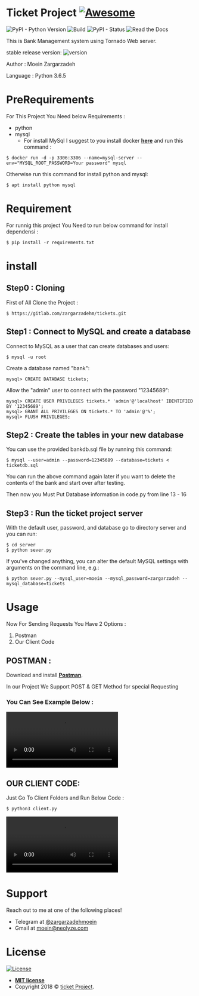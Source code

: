
# **Ticket Project** [![Awesome](https://cdn.rawgit.com/sindresorhus/awesome/d7305f38d29fed78fa85652e3a63e154dd8e8829/media/badge.svg)](https://gitlab.com/zargarzadehm/tickets)

![PyPI - Python Version](https://img.shields.io/pypi/pyversions/Django.svg)
![Build](https://img.shields.io/bitbucket/pipelines/atlassian/adf-builder-javascript/task/SECO-2168.svg)
![PyPI - Status](https://img.shields.io/pypi/status/Django.svg)
![Read the Docs](https://img.shields.io/readthedocs/pip.svg)

This is Bank Management system using Tornado Web server.

stable release version: ![version](https://img.shields.io/badge/version-1.0.0-blue.svg?cacheSeconds=2592000)

Author : Moein Zargarzadeh

Language : Python 3.6.5




# **PreRequirements**

For This Project You Need below Requirements :
* python
* mysql
    * For install MySql I suggest to you install docker <a href="https://docs.docker.com/install/" target="_blank">**here**</a> and run this command :
```shell
$ docker run -d -p 3306:3306 --name=mysql-server --env="MYSQL_ROOT_PASSWORD=Your password" mysql
```
Otherwise run this command for install python and mysql:

```shell
$ apt install python mysql
```

# **Requirement**

For runnig this project You Need to run below command for install dependensi  :

```shell
$ pip install -r requirements.txt
```

# **install**
## Step0 : Cloning

First of All Clone the Project : 

```shell
$ https://gitlab.com/zargarzadehm/tickets.git
```

## Step1 : Connect to MySQL and create a database

Connect to MySQL as a user that can create databases and users:

```shell
$ mysql -u root
```
    
Create a database named "bank":
    
```shell
mysql> CREATE DATABASE tickets;
```
    
Allow the "admin" user to connect with the password "12345689":
    
```shell
mysql> CREATE USER PRIVILEGES tickets.* 'admin'@'localhost' IDENTIFIED BY '12345689';
mysql> GRANT ALL PRIVILEGES ON tickets.* TO 'admin'@'%';
mysql> FLUSH PRIVILEGES;
```

## Step2 : Create the tables in your new database

You can use the provided bankdb.sql file by running this command:

```shell
$ mysql --user=admin --password=12345689 --database=tickets < ticketdb.sql
```

You can run the above command again later if you want to delete the
contents of the bank and start over after testing.

Then now you Must Put Database information in code.py from line 13 - 16

## Step3 : Run the ticket project server


With the default user, password, and database go to directory server and you can run:

```shell
$ cd server
$ python sever.py
```

If you've changed anything, you can alter the default MySQL settings
with arguments on the command line, e.g.:

```shell
$ python sever.py --mysql_user=moein --mysql_password=zargarzadeh --mysql_database=tickets
```

# **Usage**

Now For Sending Requests You Have 2 Options :
1. Postman
2. Our Client Code

## POSTMAN :
Download and install <a href="https://www.getpostman.com/apps" target="_blank">**Postman**</a>. 

In our Project We Support POST & GET Method for special Requesting

### You Can See Example Below : 

![Sample Video](http://neolyze.com/wp-content/uploads/2019/ticket-project-Server.mov)

## OUR CLIENT CODE:

Just Go To Client Folders and Run Below Code : 

```shell 
$ python3 client.py
```

![Sample Video](http://neolyze.com/wp-content/uploads/2019/ticket-project-client.MOV)

# **Support**

Reach out to me at one of the following places!

- Telegram at <a href="https://t.me/zargarzadehmoein" target="_blank">@zargarzadehmoein</a>
- Gmail at <a href="mailto:moein@neolyze.com" target="_blank">moein@neolyze.com</a>

# **License**

[![License](https://img.shields.io/:license-mit-blue.svg?style=flat-square)](http://badges.mit-license.org)

- **[MIT license](http://opensource.org/licenses/mit-license.php)**
- Copyright 2018 © <a href="https://gitlab.com/zargarzadehm/tickets" target="_blank">ticket Project</a>.

